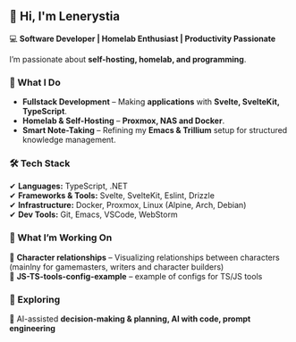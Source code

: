 ## 👋 Hi, I'm Lenerystia  

💻 **Software Developer | Homelab Enthusiast | Productivity Passionate**

I’m passionate about **self-hosting, homelab, and programming**.

### 🚀 What I Do  
- **Fullstack Development** – Making **applications** with **Svelte, SvelteKit, TypeScript**.
- **Homelab & Self-Hosting** – **Proxmox, NAS and Docker**.  
- **Smart Note-Taking** – Refining my **Emacs & Trillium** setup for structured knowledge management.  
<!--- **System Automation & Productivity** – Designing **AI-assisted planning tools** and automating workflows. -->

### 🛠 Tech Stack  
✔ **Languages:** TypeScript, .NET  
✔ **Frameworks & Tools:** Svelte, SvelteKit, Eslint, Drizzle  
✔ **Infrastructure:** Docker, Proxmox, Linux (Alpine, Arch, Debian)  
✔ **Dev Tools:** Git, Emacs, VSCode, WebStorm

### 🎯 What I’m Working On  
🔹 **Character relationships** – Visualizing relationships between characters (mainlny for gamemasters, writers and character builders)  
🔹 **JS-TS-tools-config-example** – example of configs for TS/JS tools
<!--
🔹 **Homelab Expansion** – Setting up some opensource servicesdddddddddddd
🔹 **AI-Powered Time Management** – A tool for **task optimization and motivation tracking**
-->

### 📌 Exploring  
🧪 AI-assisted **decision-making & planning, AI with code, prompt engineering**  
<!-- ✔ **Optimizing digital workflows & productivity systems**-->

<!--
**Lendaris/Lendaris** is a ✨ _special_ ✨ repository because its `README.md` (this file) appears on your GitHub profile.

Here are some ideas to get you started:

- 🔭 I’m currently working on ...
- 🌱 I’m currently learning ...
- 👯 I’m looking to collaborate on ...
- 🤔 I’m looking for help with ...
- 💬 Ask me about ...
- 📫 How to reach me: ...
- 😄 Pronouns: ...
- ⚡ Fun fact: ...
-->
